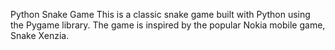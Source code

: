 Python Snake Game
This is a classic snake game built with Python using the Pygame library. The game is inspired by the popular Nokia mobile game, Snake Xenzia.

